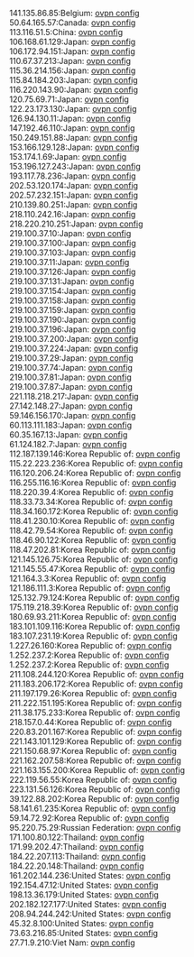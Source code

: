 141.135.86.85:Belgium: [ovpn config](vpn/141_135_86_85.ovpn)  
50.64.165.57:Canada: [ovpn config](vpn/50_64_165_57.ovpn)  
113.116.51.5:China: [ovpn config](vpn/113_116_51_5.ovpn)  
106.168.61.129:Japan: [ovpn config](vpn/106_168_61_129.ovpn)  
106.172.94.151:Japan: [ovpn config](vpn/106_172_94_151.ovpn)  
110.67.37.213:Japan: [ovpn config](vpn/110_67_37_213.ovpn)  
115.36.214.156:Japan: [ovpn config](vpn/115_36_214_156.ovpn)  
115.84.184.203:Japan: [ovpn config](vpn/115_84_184_203.ovpn)  
116.220.143.90:Japan: [ovpn config](vpn/116_220_143_90.ovpn)  
120.75.69.71:Japan: [ovpn config](vpn/120_75_69_71.ovpn)  
122.23.173.130:Japan: [ovpn config](vpn/122_23_173_130.ovpn)  
126.94.130.11:Japan: [ovpn config](vpn/126_94_130_11.ovpn)  
147.192.46.110:Japan: [ovpn config](vpn/147_192_46_110.ovpn)  
150.249.151.88:Japan: [ovpn config](vpn/150_249_151_88.ovpn)  
153.166.129.128:Japan: [ovpn config](vpn/153_166_129_128.ovpn)  
153.174.1.69:Japan: [ovpn config](vpn/153_174_1_69.ovpn)  
153.196.127.243:Japan: [ovpn config](vpn/153_196_127_243.ovpn)  
193.117.78.236:Japan: [ovpn config](vpn/193_117_78_236.ovpn)  
202.53.120.174:Japan: [ovpn config](vpn/202_53_120_174.ovpn)  
202.57.232.151:Japan: [ovpn config](vpn/202_57_232_151.ovpn)  
210.139.80.251:Japan: [ovpn config](vpn/210_139_80_251.ovpn)  
218.110.242.16:Japan: [ovpn config](vpn/218_110_242_16.ovpn)  
218.220.210.251:Japan: [ovpn config](vpn/218_220_210_251.ovpn)  
219.100.37.10:Japan: [ovpn config](vpn/219_100_37_10.ovpn)  
219.100.37.100:Japan: [ovpn config](vpn/219_100_37_100.ovpn)  
219.100.37.103:Japan: [ovpn config](vpn/219_100_37_103.ovpn)  
219.100.37.11:Japan: [ovpn config](vpn/219_100_37_11.ovpn)  
219.100.37.126:Japan: [ovpn config](vpn/219_100_37_126.ovpn)  
219.100.37.131:Japan: [ovpn config](vpn/219_100_37_131.ovpn)  
219.100.37.154:Japan: [ovpn config](vpn/219_100_37_154.ovpn)  
219.100.37.158:Japan: [ovpn config](vpn/219_100_37_158.ovpn)  
219.100.37.159:Japan: [ovpn config](vpn/219_100_37_159.ovpn)  
219.100.37.190:Japan: [ovpn config](vpn/219_100_37_190.ovpn)  
219.100.37.196:Japan: [ovpn config](vpn/219_100_37_196.ovpn)  
219.100.37.200:Japan: [ovpn config](vpn/219_100_37_200.ovpn)  
219.100.37.224:Japan: [ovpn config](vpn/219_100_37_224.ovpn)  
219.100.37.29:Japan: [ovpn config](vpn/219_100_37_29.ovpn)  
219.100.37.74:Japan: [ovpn config](vpn/219_100_37_74.ovpn)  
219.100.37.81:Japan: [ovpn config](vpn/219_100_37_81.ovpn)  
219.100.37.87:Japan: [ovpn config](vpn/219_100_37_87.ovpn)  
221.118.218.217:Japan: [ovpn config](vpn/221_118_218_217.ovpn)  
27.142.148.27:Japan: [ovpn config](vpn/27_142_148_27.ovpn)  
59.146.156.170:Japan: [ovpn config](vpn/59_146_156_170.ovpn)  
60.113.111.183:Japan: [ovpn config](vpn/60_113_111_183.ovpn)  
60.35.167.13:Japan: [ovpn config](vpn/60_35_167_13.ovpn)  
61.124.182.7:Japan: [ovpn config](vpn/61_124_182_7.ovpn)  
112.187.139.146:Korea Republic of: [ovpn config](vpn/112_187_139_146.ovpn)  
115.22.223.236:Korea Republic of: [ovpn config](vpn/115_22_223_236.ovpn)  
116.120.206.24:Korea Republic of: [ovpn config](vpn/116_120_206_24.ovpn)  
116.255.116.16:Korea Republic of: [ovpn config](vpn/116_255_116_16.ovpn)  
118.220.39.4:Korea Republic of: [ovpn config](vpn/118_220_39_4.ovpn)  
118.33.73.34:Korea Republic of: [ovpn config](vpn/118_33_73_34.ovpn)  
118.34.160.172:Korea Republic of: [ovpn config](vpn/118_34_160_172.ovpn)  
118.41.230.10:Korea Republic of: [ovpn config](vpn/118_41_230_10.ovpn)  
118.42.79.54:Korea Republic of: [ovpn config](vpn/118_42_79_54.ovpn)  
118.46.90.122:Korea Republic of: [ovpn config](vpn/118_46_90_122.ovpn)  
118.47.202.81:Korea Republic of: [ovpn config](vpn/118_47_202_81.ovpn)  
121.145.126.75:Korea Republic of: [ovpn config](vpn/121_145_126_75.ovpn)  
121.145.55.47:Korea Republic of: [ovpn config](vpn/121_145_55_47.ovpn)  
121.164.3.3:Korea Republic of: [ovpn config](vpn/121_164_3_3.ovpn)  
121.186.111.3:Korea Republic of: [ovpn config](vpn/121_186_111_3.ovpn)  
125.132.79.124:Korea Republic of: [ovpn config](vpn/125_132_79_124.ovpn)  
175.119.218.39:Korea Republic of: [ovpn config](vpn/175_119_218_39.ovpn)  
180.69.93.211:Korea Republic of: [ovpn config](vpn/180_69_93_211.ovpn)  
183.101.109.116:Korea Republic of: [ovpn config](vpn/183_101_109_116.ovpn)  
183.107.231.19:Korea Republic of: [ovpn config](vpn/183_107_231_19.ovpn)  
1.227.26.160:Korea Republic of: [ovpn config](vpn/1_227_26_160.ovpn)  
1.252.237.2:Korea Republic of: [ovpn config](vpn/1_252_237_2.ovpn)  
1.252.237.2:Korea Republic of: [ovpn config](vpn/1_252_237_2.ovpn)  
211.108.244.120:Korea Republic of: [ovpn config](vpn/211_108_244_120.ovpn)  
211.183.206.172:Korea Republic of: [ovpn config](vpn/211_183_206_172.ovpn)  
211.197.179.26:Korea Republic of: [ovpn config](vpn/211_197_179_26.ovpn)  
211.222.151.195:Korea Republic of: [ovpn config](vpn/211_222_151_195.ovpn)  
211.38.175.233:Korea Republic of: [ovpn config](vpn/211_38_175_233.ovpn)  
218.157.0.44:Korea Republic of: [ovpn config](vpn/218_157_0_44.ovpn)  
220.83.201.167:Korea Republic of: [ovpn config](vpn/220_83_201_167.ovpn)  
221.143.101.129:Korea Republic of: [ovpn config](vpn/221_143_101_129.ovpn)  
221.150.68.97:Korea Republic of: [ovpn config](vpn/221_150_68_97.ovpn)  
221.162.207.58:Korea Republic of: [ovpn config](vpn/221_162_207_58.ovpn)  
221.163.155.200:Korea Republic of: [ovpn config](vpn/221_163_155_200.ovpn)  
222.119.56.55:Korea Republic of: [ovpn config](vpn/222_119_56_55.ovpn)  
223.131.56.126:Korea Republic of: [ovpn config](vpn/223_131_56_126.ovpn)  
39.122.88.202:Korea Republic of: [ovpn config](vpn/39_122_88_202.ovpn)  
58.141.61.235:Korea Republic of: [ovpn config](vpn/58_141_61_235.ovpn)  
59.14.72.92:Korea Republic of: [ovpn config](vpn/59_14_72_92.ovpn)  
95.220.75.29:Russian Federation: [ovpn config](vpn/95_220_75_29.ovpn)  
171.100.80.122:Thailand: [ovpn config](vpn/171_100_80_122.ovpn)  
171.99.202.47:Thailand: [ovpn config](vpn/171_99_202_47.ovpn)  
184.22.207.113:Thailand: [ovpn config](vpn/184_22_207_113.ovpn)  
184.22.20.148:Thailand: [ovpn config](vpn/184_22_20_148.ovpn)  
161.202.144.236:United States: [ovpn config](vpn/161_202_144_236.ovpn)  
192.154.47.12:United States: [ovpn config](vpn/192_154_47_12.ovpn)  
198.13.36.179:United States: [ovpn config](vpn/198_13_36_179.ovpn)  
202.182.127.177:United States: [ovpn config](vpn/202_182_127_177.ovpn)  
208.94.244.242:United States: [ovpn config](vpn/208_94_244_242.ovpn)  
45.32.8.100:United States: [ovpn config](vpn/45_32_8_100.ovpn)  
73.63.216.85:United States: [ovpn config](vpn/73_63_216_85.ovpn)  
27.71.9.210:Viet Nam: [ovpn config](vpn/27_71_9_210.ovpn)  
